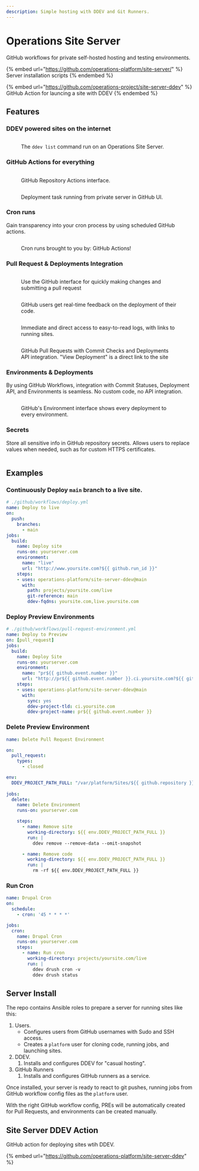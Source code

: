 ```yaml
---
description: Simple hosting with DDEV and Git Runners.
---
```


# Operations Site Server

GitHub workflows for private self-hosted hosting and testing environments.



{% embed url="https://github.com/operations-platform/site-server/" %}
Server installation scripts
{% endembed %}

{% embed url="https://github.com/operations-project/site-server-ddev" %}
GitHub Action for launcing a site with DDEV
{% endembed %}



## Features

### DDEV powered sites on the internet

<figure><img src="../.gitbook/assets/image (21).png" alt=""><figcaption><p>The <code>ddev list</code> command run on an Operations Site Server.</p></figcaption></figure>

### GitHub Actions for everything

<figure><img src="../.gitbook/assets/image (16).png" alt=""><figcaption><p>GitHub Repository Actions interface.</p></figcaption></figure>

<figure><img src="../.gitbook/assets/image (17).png" alt=""><figcaption><p>Deployment task running from private server in GitHub UI.</p></figcaption></figure>

### Cron runs

Gain transparency into your cron process by using scheduled GitHub actions.

<figure><img src="../.gitbook/assets/image (18).png" alt=""><figcaption><p>Cron runs brought to you by: GitHub Actions!</p></figcaption></figure>

### Pull Request & Deployments Integration

<figure><img src="../.gitbook/assets/image (24).png" alt=""><figcaption><p>Use the GitHub interface for quickly making changes and submitting a pull request</p></figcaption></figure>

<figure><img src="../.gitbook/assets/image (26).png" alt=""><figcaption><p>GitHub users get real-time feedback on the deployment of their code.</p></figcaption></figure>

<figure><img src="../.gitbook/assets/image (27).png" alt=""><figcaption><p>Immediate and direct access to easy-to-read logs, with links to running sites.</p></figcaption></figure>

<figure><img src="../.gitbook/assets/image (20).png" alt=""><figcaption><p>GitHub Pull Requests with Commit Checks and Deployments API integration. "View Deployment" is a direct link to the site</p></figcaption></figure>

### Environments & Deployments

By using GitHub Workflows, integration with Commit Statuses, Deployment API, and Environments is seamless. No custom code, no API integration.

<figure><img src="../.gitbook/assets/image (23).png" alt=""><figcaption><p>GitHub's Environment interface shows every deployment to every environment.</p></figcaption></figure>

### Secrets

Store all sensitive info in GitHub repository secrets. Allows users to replace values when needed, such as for custom HTTPS certificates.

<figure><img src="../.gitbook/assets/image (22).png" alt=""><figcaption></figcaption></figure>


## Examples

### Continuously Deploy `main` branch to a live site.

```yaml
# ./github/workflows/deploy.yml
name: Deploy to live
on:
  push:
    branches:
      - main
jobs:
  build:
    name: Deploy site
    runs-on: yourserver.com
    environment:
      name: "live"
      url: "http://www.yoursite.com?${{ github.run_id }}"
    steps:
    - uses: operations-platform/site-server-ddev@main
      with:
        path: projects/yoursite.com/live
        git-reference: main
        ddev-fqdns: yoursite.com,live.yoursite.com
```

### Deploy Preview Environments

```yaml
# ./github/workflows/pull-request-environment.yml
name: Deploy to Preview
on: [pull_request]
jobs:
  build:
    name: Deploy Site
    runs-on: yourserver.com
    environment:
      name: "pr${{ github.event.number }}"
      url: "http://pr${{ github.event.number }}.ci.yoursite.com?${{ github.run_id }}"
    steps:
    - uses: operations-platform/site-server-ddev@main
      with:
        sync: yes
        ddev-project-tld: ci.yoursite.com
        ddev-project-name: pr${{ github.event.number }}
```

### Delete Preview Environment

```yaml
name: Delete Pull Request Environment

on:
  pull_request:
    types:
      - closed

env:
  DDEV_PROJECT_PATH_FULL: "/var/platform/Sites/${{ github.repository }}/pr${{ github.event.number }}"
  
jobs:
  delete:
    name: Delete Environment
    runs-on: yourserver.com

    steps:
      - name: Remove site
        working-directory: ${{ env.DDEV_PROJECT_PATH_FULL }}
        run: |
          ddev remove --remove-data --omit-snapshot

      - name: Remove code
        working-directory: ${{ env.DDEV_PROJECT_PATH_FULL }}
        run: |
          rm -rf ${{ env.DDEV_PROJECT_PATH_FULL }}
```

### Run Cron

```yaml
name: Drupal Cron
on:
  schedule:
    - cron: '45 * * * *'

jobs:
  cron:
    name: Drupal Cron
    runs-on: yourserver.com
    steps:    
      - name: Run cron
        working-directory: projects/yoursite.com/live
        run: |
          ddev drush cron -v
          ddev drush status
```


## Server Install

The repo contains Ansible roles to prepare a server for running sites like this:

1. Users.&#x20;
   * Configures users from GitHub usernames with Sudo and SSH access.
   * Creates a `platform` user for cloning code, running jobs, and launching sites.
2. DDEV.&#x20;
   1. Installs and configures DDEV for "casual hosting".
3. GitHub Runners
   1. Installs and configures GitHub runners as a service.&#x20;

Once installed, your server is ready to react to git pushes, running jobs from GitHub workflow config files as the `platform` user.

With the right GitHub workflow config, PREs will be automatically created for Pull Requests, and environments can be created manually.

## Site Server DDEV Action

GitHub action for deploying sites wtih DDEV.

{% embed url="https://github.com/operations-platform/site-server-ddev" %}
